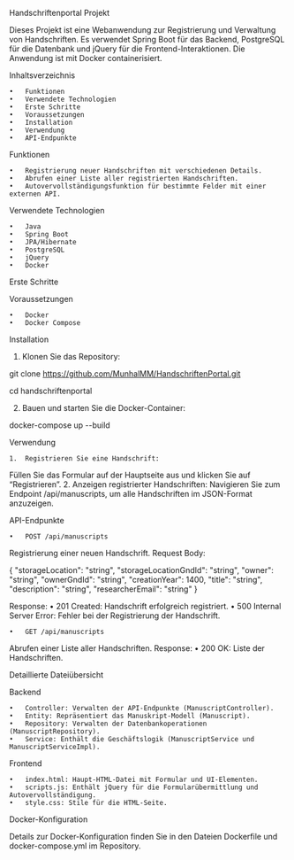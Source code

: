 Handschriftenportal Projekt

Dieses Projekt ist eine Webanwendung zur Registrierung und Verwaltung von Handschriften. Es verwendet Spring Boot für das Backend, PostgreSQL für die Datenbank und jQuery für die Frontend-Interaktionen. Die Anwendung ist mit Docker containerisiert.

Inhaltsverzeichnis

	•	Funktionen
	•	Verwendete Technologien
	•	Erste Schritte
	•	Voraussetzungen
	•	Installation
	•	Verwendung
	•	API-Endpunkte

Funktionen

	•	Registrierung neuer Handschriften mit verschiedenen Details.
	•	Abrufen einer Liste aller registrierten Handschriften.
	•	Autovervollständigungsfunktion für bestimmte Felder mit einer externen API.

Verwendete Technologien

	•	Java
	•	Spring Boot
	•	JPA/Hibernate
	•	PostgreSQL
	•	jQuery
	•	Docker

Erste Schritte

Voraussetzungen

	•	Docker
	•	Docker Compose

Installation

  1.	Klonen Sie das Repository:

git clone https://github.com/MunhalMM/HandschriftenPortal.git

cd handschriftenportal

  2.	Bauen und starten Sie die Docker-Container:

docker-compose up --build


Verwendung

	1.	Registrieren Sie eine Handschrift:
Füllen Sie das Formular auf der Hauptseite aus und klicken Sie auf “Registrieren”.
	2.	Anzeigen registrierter Handschriften:
Navigieren Sie zum Endpoint /api/manuscripts, um alle Handschriften im JSON-Format anzuzeigen.

API-Endpunkte

	•	POST /api/manuscripts
Registrierung einer neuen Handschrift.
Request Body:

{
  "storageLocation": "string",
  "storageLocationGndId": "string",
  "owner": "string",
  "ownerGndId": "string",
  "creationYear": 1400,
  "title": "string",
  "description": "string",
  "researcherEmail": "string"
}

Response:
	•	201 Created: Handschrift erfolgreich registriert.
	•	500 Internal Server Error: Fehler bei der Registrierung der Handschrift.

	•	GET /api/manuscripts
Abrufen einer Liste aller Handschriften.
Response:
	•	200 OK: Liste der Handschriften.

Detaillierte Dateiübersicht

Backend

	•	Controller: Verwalten der API-Endpunkte (ManuscriptController).
	•	Entity: Repräsentiert das Manuskript-Modell (Manuscript).
	•	Repository: Verwalten der Datenbankoperationen (ManuscriptRepository).
	•	Service: Enthält die Geschäftslogik (ManuscriptService und ManuscriptServiceImpl).

Frontend

	•	index.html: Haupt-HTML-Datei mit Formular und UI-Elementen.
	•	scripts.js: Enthält jQuery für die Formularübermittlung und Autovervollständigung.
	•	style.css: Stile für die HTML-Seite.

Docker-Konfiguration

Details zur Docker-Konfiguration finden Sie in den Dateien Dockerfile und docker-compose.yml im Repository.
